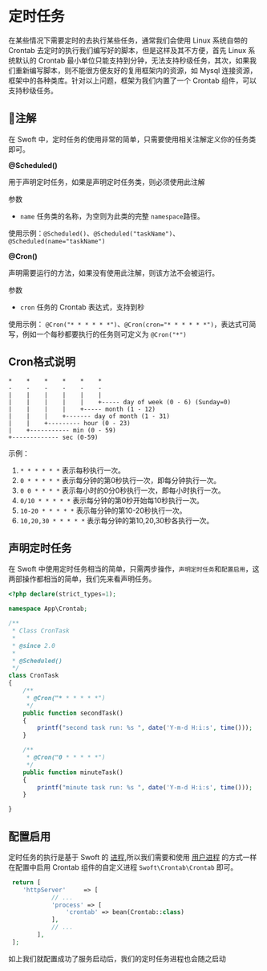 # 定时任务

在某些情况下需要定时的去执行某些任务，通常我们会使用 Linux 系统自带的 Crontab 去定时的执行我们编写好的脚本，但是这样及其不方便，首先 Linux 系统默认的 Crontab 最小单位只能支持到分钟，无法支持秒级任务，其次，如果我们重新编写脚本，则不能很方便友好的复用框架内的资源，如 Mysql 连接资源，框架中的各种类库。针对以上问题，框架为我们内置了一个 Crontab 组件，可以支持秒级任务。

## 注解

在 Swoft 中，定时任务的使用非常的简单，只需要使用相关注解定义你的任务类即可。

**@Scheduled()**

用于声明定时任务，如果是声明定时任务类，则必须使用此注解

参数

* `name`  任务类的名称，为空则为此类的完整 `namespace`路径。

使用示例：`@Scheduled()`、`@Scheduled("taskName")`、`@Scheduled(name="taskName")`

**@Cron()**

声明需要运行的方法，如果没有使用此注解，则该方法不会被运行。

参数

* `cron` 任务的 Crontab 表达式，支持到秒

使用示例： `@Cron("* * * * * *")`、`@Cron(cron="* * * * * *")`，表达式可简写，例如一个每秒都要执行的任务则可定义为 `@Cron("*")`

## Cron格式说明

```
*    *    *    *    *    *
-    -    -    -    -    -
|    |    |    |    |    |
|    |    |    |    |    +----- day of week (0 - 6) (Sunday=0)
|    |    |    |    +----- month (1 - 12)
|    |    |    +------- day of month (1 - 31)
|    |    +--------- hour (0 - 23)
|    +----------- min (0 - 59)
+------------- sec (0-59)
```

示例：

1. `* * * * * *` 表示每秒执行一次。
2. `0 * * * * *` 表示每分钟的第0秒执行一次，即每分钟执行一次。
3. `0 0 * * * *` 表示每小时的0分0秒执行一次，即每小时执行一次。
4. `0/10 * * * * *` 表示每分钟的第0秒开始每10秒执行一次。
5. `10-20 * * * * *` 表示每分钟的第10-20秒执行一次。
6. `10,20,30 * * * * *` 表示每分钟的第10,20,30秒各执行一次。

## 声明定时任务

在 Swoft 中使用定时任务相当的简单，只需两步操作，`声明定时任务`和`配置启用`，这两部操作都相当的简单，我们先来看声明任务。

```php
<?php declare(strict_types=1);

namespace App\Crontab;

/**
 * Class CronTask
 *
 * @since 2.0
 *
 * @Scheduled()
 */
class CronTask
{
    /**
     * @Cron("* * * * * *")
     */
    public function secondTask()
    {
        printf("second task run: %s ", date('Y-m-d H:i:s', time()));
    }

    /**
     * @Cron("0 * * * * *")
     */
    public function minuteTask()
    {
        printf("minute task run: %s ", date('Y-m-d H:i:s', time()));
    }

}
```

## 配置启用

定时任务的执行是基于 Swoft 的 [进程](process/index.md),所以我们需要和使用 [用户进程](process/user-process.md)  的方式一样在配置中启用 Crontab 组件的自定义进程 `Swoft\Crontab\Crontab` 即可。

```php
 return [
    'httpServer'     => [
            // ...
            'process' => [
                'crontab' => bean(Crontab::class)
            ],
            // ...
        ],
 ];   
```
如上我们就配置成功了服务启动后，我们的定时任务进程也会随之启动